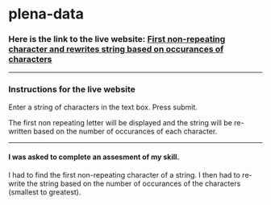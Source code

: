 # plena-data

### Here is the link to the live website: [First non-repeating character and rewrites string based on occurances of characters](https://tylercasperson.github.io/plena-data/)

---

### Instructions for the live website

Enter a string of characters in the text box. Press submit.

The first non repeating letter will be displayed and the string will be re-written based on the number of occurances of each character.

---

#### I was asked to complete an assesment of my skill.

I had to find the first non-repeating character of a string. I then had to re-write the string based on the number of occurances of the characters (smallest to greatest).
